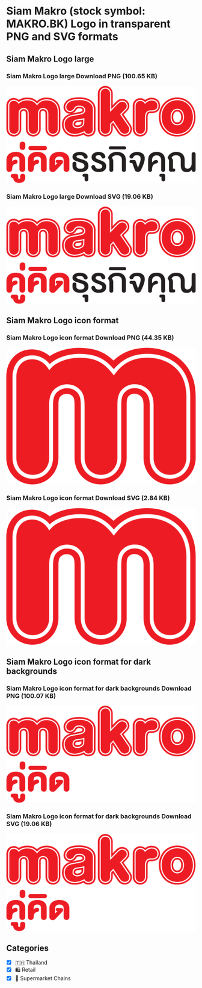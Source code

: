 # Siam Makro (stock symbol: MAKRO.BK) Logo in transparent PNG and SVG formats

## Siam Makro Logo large

### Siam Makro Logo large Download PNG (100.65 KB)

![Siam Makro Logo large Download PNG (100.65 KB)](/img/orig/MAKRO.BK_BIG-e35279b3.png)

### Siam Makro Logo large Download SVG (19.06 KB)

![Siam Makro Logo large Download SVG (19.06 KB)](/img/orig/MAKRO.BK_BIG-21496dea.svg)

## Siam Makro Logo icon format

### Siam Makro Logo icon format Download PNG (44.35 KB)

![Siam Makro Logo icon format Download PNG (44.35 KB)](/img/orig/MAKRO.BK-b5650470.png)

### Siam Makro Logo icon format Download SVG (2.84 KB)

![Siam Makro Logo icon format Download SVG (2.84 KB)](/img/orig/MAKRO.BK-5cbd06d6.svg)

## Siam Makro Logo icon format for dark backgrounds

### Siam Makro Logo icon format for dark backgrounds Download PNG (100.07 KB)

![Siam Makro Logo icon format for dark backgrounds Download PNG (100.07 KB)](/img/orig/MAKRO.BK.D-6ddaf01a.png)

### Siam Makro Logo icon format for dark backgrounds Download SVG (19.06 KB)

![Siam Makro Logo icon format for dark backgrounds Download SVG (19.06 KB)](/img/orig/MAKRO.BK.D-830fae2a.svg)



## Categories
- [x] 🇹🇭 Thailand
- [x] 🛍️ Retail
- [x] 🛒 Supermarket Chains
